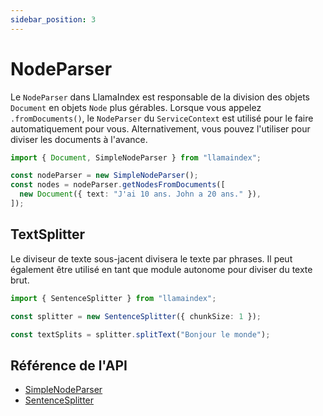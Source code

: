 ```yaml
---
sidebar_position: 3
---
```


# NodeParser

Le `NodeParser` dans LlamaIndex est responsable de la division des objets `Document` en objets `Node` plus gérables. Lorsque vous appelez `.fromDocuments()`, le `NodeParser` du `ServiceContext` est utilisé pour le faire automatiquement pour vous. Alternativement, vous pouvez l'utiliser pour diviser les documents à l'avance.

```typescript
import { Document, SimpleNodeParser } from "llamaindex";

const nodeParser = new SimpleNodeParser();
const nodes = nodeParser.getNodesFromDocuments([
  new Document({ text: "J'ai 10 ans. John a 20 ans." }),
]);
```

## TextSplitter

Le diviseur de texte sous-jacent divisera le texte par phrases. Il peut également être utilisé en tant que module autonome pour diviser du texte brut.

```typescript
import { SentenceSplitter } from "llamaindex";

const splitter = new SentenceSplitter({ chunkSize: 1 });

const textSplits = splitter.splitText("Bonjour le monde");
```

## Référence de l'API

- [SimpleNodeParser](../../api/classes/SimpleNodeParser)
- [SentenceSplitter](../../api/classes/SentenceSplitter)
